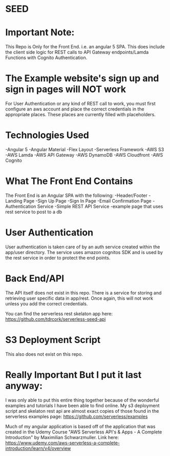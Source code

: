 # SEED

# Important Note:  
This Repo is Only for the Front End. i.e. an angular 5 SPA.  This does include the client side logic for REST calls to API Gateway endpoints/Lamda Functions with Cognito Authentication.

# The Example website's sign up and sign in pages will NOT work
For User Authentication or any kind of REST call to work, you must first configure an aws account and place the correct credentials in the appropriate places.  These places are currently filled with placeholders.

# Technologies Used
-Angular 5
-Angular Material
-Flex Layout
-Serverless Framework
-AWS S3
-AWS Lamda
-AWS API Gateway
-AWS DynamoDB
-AWS Cloudfront
-AWS Cognito

# What The Front End Contains
The Front End is an Angular SPA with the following:
-Header/Footer
-Landing Page
-Sign Up Page
-Sign In Page
-Email Confirmation Page
-Authentication Service
-Simple REST API Service
-example page that uses rest service to post to a db

# User Authentication
User authentication is taken care of by an auth service created within the app/user directory.  The service uses amazon cognitos SDK and is used by the rest service in order to protect the end points.

# Back End/API
The API itself does not exist in this repo. There is a service for storing and retrieving user specific data in app/rest.  Once again, this will not work unless you add the correct credentials.  

You can find the serverless rest skelaton app here:  https://github.com/tdrcork/serverless-seed-api

# S3 Deployment Script
This also does not exist on this repo. 

# Really Important But I put it last anyway:
I was only able to put this entire thing together because of the wonderful examples and tutorials I have been able to find online.  My s3 deployment script and skelaton rest api are almost exact copies of those found in the serverless examples page: https://github.com/serverless/examples

Much of my angular application is based off of the application that was created in the Udemy Course "AWS Serverless API's & Apps - A Complete Introduction" by Maximilian Schwarzmuller.  Link here:  https://www.udemy.com/aws-serverless-a-complete-introduction/learn/v4/overview
